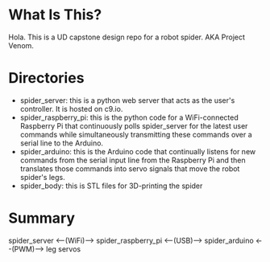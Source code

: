 # What Is This?
Hola. This is a UD capstone design repo for a robot spider. AKA Project Venom.

# Directories
- spider_server: this is a python web server that acts as the user's controller. It is hosted on c9.io.
- spider_raspberry_pi: this is the python code for a WiFi-connected Raspberry Pi that continuously polls spider_server for the latest user commands while simultaneously transmitting these commands over a serial line to the Arduino.
- spider_arduino: this is the Arduino code that continually listens for new commands from the serial input line from the Raspberry Pi and then translates those commands into servo signals that move the robot spider's legs.
- spider_body: this is STL files for 3D-printing the spider

# Summary
spider_server <--(WiFi)--> spider_raspberry_pi <--(USB)--> spider_arduino <--(PWM)--> leg servos
